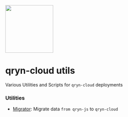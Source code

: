 <a href="https://qryn.cloud" target="_blank"><img src='https://user-images.githubusercontent.com/1423657/218816262-e0e8d7ad-44d0-4a7d-9497-0d383ed78b83.png' width=150></a>

# qryn-cloud utils
Various Utilities and Scripts for `qryn-cloud` deployments

### Utilities

- [Migrator](https://github.com/metrico/qryn-cloud-utils/tree/main/migrator): Migrate data `from qryn-js` to `qryn-cloud`

